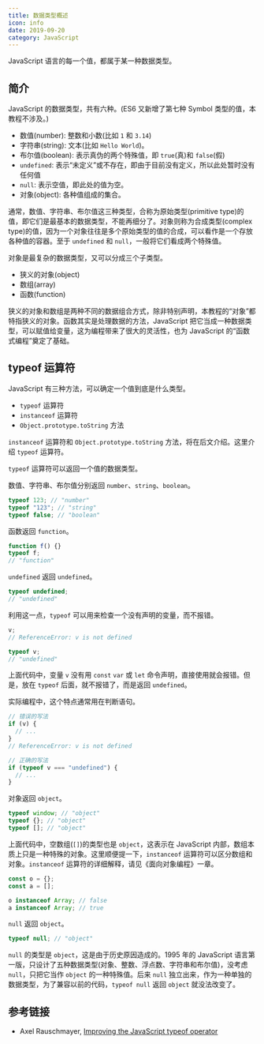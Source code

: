 ```yaml
---
title: 数据类型概述
icon: info
date: 2019-09-20
category: JavaScript
---
```


JavaScript 语言的每一个值，都属于某一种数据类型。

<!-- more -->

## 简介

JavaScript 的数据类型，共有六种。(ES6 又新增了第七种 Symbol 类型的值，本教程不涉及。)

- 数值(number): 整数和小数(比如 `1` 和 `3.14`)
- 字符串(string): 文本(比如 `Hello World`)。
- 布尔值(boolean): 表示真伪的两个特殊值，即 `true`(真)和 `false`(假)
- `undefined`: 表示“未定义”或不存在，即由于目前没有定义，所以此处暂时没有任何值
- `null`: 表示空值，即此处的值为空。
- 对象(object): 各种值组成的集合。

通常，数值、字符串、布尔值这三种类型，合称为原始类型(primitive type)的值，即它们是最基本的数据类型，不能再细分了。对象则称为合成类型(complex type)的值，因为一个对象往往是多个原始类型的值的合成，可以看作是一个存放各种值的容器。至于 `undefined` 和 `null`，一般将它们看成两个特殊值。

对象是最复杂的数据类型，又可以分成三个子类型。

- 狭义的对象(object)
- 数组(array)
- 函数(function)

狭义的对象和数组是两种不同的数据组合方式，除非特别声明，本教程的“对象”都特指狭义的对象。函数其实是处理数据的方法，JavaScript 把它当成一种数据类型，可以赋值给变量，这为编程带来了很大的灵活性，也为 JavaScript 的“函数式编程”奠定了基础。

## typeof 运算符

JavaScript 有三种方法，可以确定一个值到底是什么类型。

- `typeof` 运算符
- `instanceof` 运算符
- `Object.prototype.toString` 方法

`instanceof` 运算符和 `Object.prototype.toString` 方法，将在后文介绍。这里介绍 `typeof` 运算符。

`typeof` 运算符可以返回一个值的数据类型。

数值、字符串、布尔值分别返回 `number`、`string`、`boolean`。

```js
typeof 123; // "number"
typeof "123"; // "string"
typeof false; // "boolean"
```

函数返回 `function`。

```js
function f() {}
typeof f;
// "function"
```

`undefined` 返回 `undefined`。

```js
typeof undefined;
// "undefined"
```

利用这一点，`typeof` 可以用来检查一个没有声明的变量，而不报错。

```js
v;
// ReferenceError: v is not defined

typeof v;
// "undefined"
```

上面代码中，变量 `v` 没有用 `const` `var` 或 `let` 命令声明，直接使用就会报错。但是，放在 `typeof` 后面，就不报错了，而是返回 `undefined`。

实际编程中，这个特点通常用在判断语句。

```js
// 错误的写法
if (v) {
  // ...
}
// ReferenceError: v is not defined

// 正确的写法
if (typeof v === "undefined") {
  // ...
}
```

对象返回 `object`。

```js
typeof window; // "object"
typeof {}; // "object"
typeof []; // "object"
```

上面代码中，空数组(`[]`)的类型也是 `object`，这表示在 JavaScript 内部，数组本质上只是一种特殊的对象。这里顺便提一下，`instanceof` 运算符可以区分数组和对象。`instanceof` 运算符的详细解释，请见《面向对象编程》一章。

```js
const o = {};
const a = [];

o instanceof Array; // false
a instanceof Array; // true
```

`null` 返回 `object`。

```js
typeof null; // "object"
```

`null` 的类型是 `object`，这是由于历史原因造成的。1995 年的 JavaScript 语言第一版，只设计了五种数据类型(对象、整数、浮点数、字符串和布尔值)，没考虑 `null`，只把它当作 `object` 的一种特殊值。后来 `null` 独立出来，作为一种单独的数据类型，为了兼容以前的代码，`typeof null` 返回 `object` 就没法改变了。

## 参考链接

- Axel Rauschmayer, [Improving the JavaScript typeof operator](http://www.2ality.com/2011/11/improving-typeof.html)
